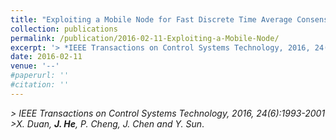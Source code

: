 ```yaml
---
title: "Exploiting a Mobile Node for Fast Discrete Time Average Consensus"
collection: publications
permalink: /publication/2016-02-11-Exploiting-a-Mobile-Node/
excerpt: '> *IEEE Transactions on Control Systems Technology, 2016, 24(6):1993-2001*<br>*X. Duan, **J. He**, P. Cheng, J. Chen and Y. Sun*.'
date: 2016-02-11
venue: '--'
#paperurl: ''
#citation: ''
---
```

*> IEEE Transactions on Control Systems Technology, 2016, 24(6):1993-2001*  
*>X. Duan, **J. He**, P. Cheng, J. Chen and Y. Sun*.